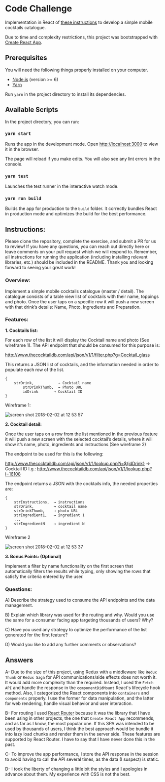 # Code Challenge

Implementation in React of [these instructions](#Instructions) to develop a simple mobile cocktails catalogue.

Due to time and complexity restrictions, this project was bootstrapped with [Create React App](https://github.com/facebookincubator/create-react-app).

## Prerequisites

You will need the following things properly installed on your computer.

* [Node.js](https://nodejs.org/) (version >= 6)
* [Yarn](https://yarnpkg.com/en/)

Run `yarn` in the project directory to install its dependencies.

## Available Scripts

In the project directory, you can run:

### `yarn start`

Runs the app in the development mode. Open [http://localhost:3000](http://localhost:3000) to view it in the browser.

The page will reload if you make edits.
You will also see any lint errors in the console.

### `yarn test`

Launches the test runner in the interactive watch mode.

### `yarn run build`

Builds the app for production to the `build` folder. It correctly bundles React in production mode and optimizes the build for the best performance.

## Instructions:

Please clone the repository, complete the exercise, and submit a PR for us to review! If you have any questions, you can reach out directly here or leave comments on your pull request which we will respond to. Remember, all instructions for running the application (including installing relevant libraries, etc.) should be included in the README. Thank you and looking forward to seeing your great work!

### Overview:

Implement a simple mobile cocktails catalogue (master / detail). The catalogue consists of a table view list of cocktails with their name, toppings and photo. Once the user taps on a specific row it will push a new screen with that drink’s details: Name, Photo, Ingredients and Preparation.

### Features:

**1. Cocktails list:**

For each row of the list it will display the Cocktail name and photo (See wireframe 1).
The API endpoint that should be consumed for this purpose is: 

http://www.thecocktaildb.com/api/json/v1/1/filter.php?g=Cocktail_glass

This returns a JSON list of cocktails, and the information needed in order to populate each row of the list.

```
{
 	strDrink,           → Cocktail name
     	strDrinkThumb,  → Photo URL
      	idDrink       → Cocktail ID
}
```

Wireframe 1:

![screen shot 2018-02-02 at 12 53 57](https://user-images.githubusercontent.com/263229/35742087-40b1ce26-0818-11e8-91d7-5c2ea0d4a6aa.png)




**2. Cocktail detail:**

Once the user taps on a row from the list mentioned in the previous feature it will push a new screen with the selected cocktail’s details, where it will show it’s name, photo, ingredients and instructions (See wireframe 2)

The endpoint to be used for this is the following:
 
http://www.thecocktaildb.com/api/json/v1/1/lookup.php?i=${idDrink} → Cocktail ID
I.g.: http://www.thecocktaildb.com/api/json/v1/1/lookup.php?i=16108

The endpoint returns a JSON with the cocktails info, the needed properties are:
```
{
	strInstructions,  → instructions
	strDrink,         → cocktail name
	strDrinkThumb,    → photo URL
	strIngredient1,   → ingredient 1
	...
	strIngredientN    → ingredient N
}
```

Wireframe 2

![screen shot 2018-02-02 at 12 53 37](https://user-images.githubusercontent.com/263229/35742155-63205b1c-0818-11e8-8b4b-608a46eaa718.png)
	
  
  
  
**3. Bonus Points: (Optional)**

Implement a filter by name functionality on the first screen that automatically filters the results while typing, only showing the rows that satisfy the criteria entered by the user.

### Questions:

A) Describe the strategy used to consume the API endpoints and the data management.

B) Explain which library was used for the routing and why. Would you use the same for a consumer facing app targeting thousands of users? Why?

C) Have you used any strategy to optimize the performance of the list generated for the first feature?

D) Would you like to add any further comments or observations?


## Answers

A- Due to the size of this project, using Redux with a middleware like `Redux Thunk` or `Redux Saga` for API communications/side effects does not worth it. It would add more complexity than the required.
Instead, I used the `Fetch API` and handle the response in the `componentDidMount` React's lifecycle hook method.
Also, I categorized the React components into `containers` and `components` properly. I use the former for data manipulation, and the latter for web rendering, handle visual behavior and user interaction.

B- For routing I used [React Router](https://github.com/ReactTraining/react-router) because it was the library that I have been using in other projects, the one that `Create React App` recommends, and as far as I know, the most popular one.
If this SPA was intended to be used by thousands of users, I think the best approach would be bundle it into lazy load chunks and render them in the server side. These features are supported by React Router. I have to say that I have never done this in the past.

C- To improve the app performance, I store the API response in the session to avoid having to call the API several times, as the data (I suspect) is static.

D- I took the liberty of changing a little bit the styles and I apologies in advance about them. My experience with CSS is not the best.
